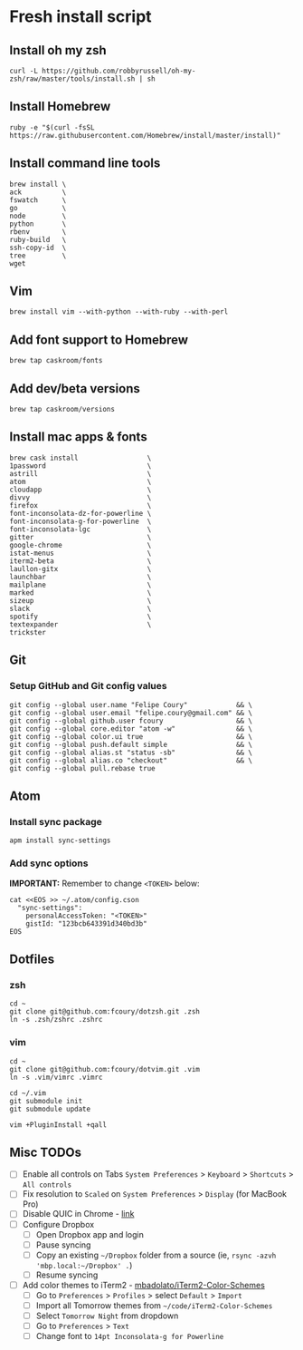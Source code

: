 # Fresh install script

## Install oh my zsh

```
curl -L https://github.com/robbyrussell/oh-my-zsh/raw/master/tools/install.sh | sh
```

## Install Homebrew

```
ruby -e "$(curl -fsSL https://raw.githubusercontent.com/Homebrew/install/master/install)"
```

## Install command line tools

```
brew install \
ack          \
fswatch      \
go           \
node         \
python       \
rbenv        \
ruby-build   \
ssh-copy-id  \
tree         \
wget
```

## Vim

```
brew install vim --with-python --with-ruby --with-perl
```

## Add font support to Homebrew
```
brew tap caskroom/fonts
```

## Add dev/beta versions
```
brew tap caskroom/versions
```

## Install mac apps & fonts
```
brew cask install                 \
1password                         \
astrill                           \
atom                              \
cloudapp                          \
divvy                             \
firefox                           \
font-inconsolata-dz-for-powerline \
font-inconsolata-g-for-powerline  \
font-inconsolata-lgc              \
gitter                            \
google-chrome                     \
istat-menus                       \
iterm2-beta                       \
laullon-gitx                      \
launchbar                         \
mailplane                         \
marked                            \
sizeup                            \
slack                             \
spotify                           \
textexpander                      \
trickster
```

## Git

### Setup GitHub and Git config values

```
git config --global user.name "Felipe Coury"            && \
git config --global user.email "felipe.coury@gmail.com" && \
git config --global github.user fcoury                  && \
git config --global core.editor "atom -w"               && \
git config --global color.ui true                       && \
git config --global push.default simple                 && \
git config --global alias.st "status -sb"               && \
git config --global alias.co "checkout"                 && \
git config --global pull.rebase true
```

## Atom

### Install sync package

```
apm install sync-settings
```

### Add sync options

**IMPORTANT:** Remember to change `<TOKEN>` below:

```
cat <<EOS >> ~/.atom/config.cson
  "sync-settings":
    personalAccessToken: "<TOKEN>"
    gistId: "123bcb643391d340bd3b"
EOS
```

## Dotfiles

### zsh

```
cd ~
git clone git@github.com:fcoury/dotzsh.git .zsh
ln -s .zsh/zshrc .zshrc
```

### vim

```
cd ~
git clone git@github.com:fcoury/dotvim.git .vim
ln -s .vim/vimrc .vimrc

cd ~/.vim
git submodule init
git submodule update

vim +PluginInstall +qall
```

## Misc TODOs

- [ ] Enable all controls on Tabs `System Preferences` > `Keyboard` > `Shortcuts` > `All controls`
- [ ] Fix resolution to `Scaled` on `System Preferences` > `Display` (for MacBook Pro)
- [ ] Disable QUIC in Chrome - [link](http://kb.fortinet.com/kb/documentLink.do?externalID=FD36680)
- [ ] Configure Dropbox
  - [ ] Open Dropbox app and login
  - [ ] Pause syncing
  - [ ] Copy an existing `~/Dropbox` folder from a source (ie, `rsync -azvh 'mbp.local:~/Dropbox' .`)
  - [ ] Resume syncing
- [ ] Add color themes to iTerm2 - [mbadolato/iTerm2-Color-Schemes](https://github.com/mbadolato/iTerm2-Color-Schemes)
  - [ ] Go to `Preferences` > `Profiles` > select `Default` > `Import`
  - [ ] Import all Tomorrow themes from `~/code/iTerm2-Color-Schemes`
  - [ ] Select `Tomorrow Night` from dropdown
  - [ ] Go to `Preferences` > `Text`
  - [ ] Change font to `14pt Inconsolata-g for Powerline`
